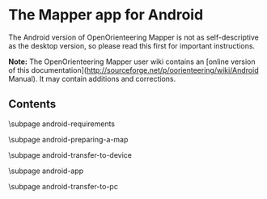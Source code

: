 The Mapper app for Android
==========================

The Android version of OpenOrienteering Mapper is not as self-descriptive as
the desktop version, so please read this first for important instructions.
 
**Note:** The OpenOrienteering Mapper user wiki contains an
          [online version of this documentation](http://sourceforge.net/p/oorienteering/wiki/Android Manual).
          It may contain additions and corrections.

Contents
--------

\subpage android-requirements
												  
\subpage android-preparing-a-map
                                                 
\subpage android-transfer-to-device

\subpage android-app

\subpage android-transfer-to-pc

